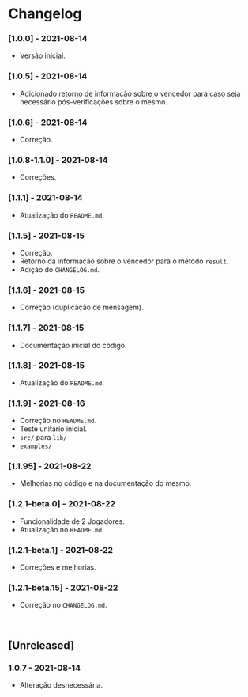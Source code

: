 # Changelog

### [1.0.0] - 2021-08-14 
- Versão inicial.

### [1.0.5] - 2021-08-14 
- Adicionado retorno de informação sobre o vencedor para caso seja necessário pós-verificações sobre o mesmo.

### [1.0.6] - 2021-08-14
- Correção.

### [1.0.8-1.1.0] - 2021-08-14
- Correções.

### [1.1.1] - 2021-08-14 
- Atualização do `README.md`.

### [1.1.5] - 2021-08-15
- Correção.
- Retorno da informação sobre o vencedor para o método `result`.
- Adição do `CHANGELOG.md`.

### [1.1.6] - 2021-08-15
- Correção (duplicação de mensagem).

### [1.1.7] - 2021-08-15
- Documentação inicial do código.

### [1.1.8] - 2021-08-15
- Atualização do `README.md`.

### [1.1.9] - 2021-08-16
- Correção no `README.md`.
- Teste unitário inicial.
- `src/` para `lib/`
- `examples/`

### [1.1.95] - 2021-08-22
- Melhorias no código e na documentação do mesmo.

### [1.2.1-beta.0] - 2021-08-22
- Funcionalidade de 2 Jogadores.
- Atualização no `README.md`.

### [1.2.1-beta.1] - 2021-08-22
- Correções e melhorias.

### [1.2.1-beta.15] - 2021-08-22
- Correção no `CHANGELOG.md`.

<br />

## [Unreleased]
### 1.0.7 - 2021-08-14 
- Alteração desnecessária.
